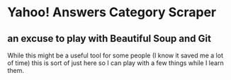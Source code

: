 # Yahoo! Answers Category Scraper
## an excuse to play with Beautiful Soup and Git

While this might be a useful tool for some people (I know it saved me a lot of time) this is sort of just here so I can play with a few things while I learn them.